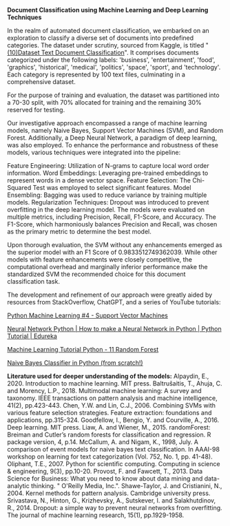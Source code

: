 **Document Classification using Machine Learning and Deep Learning Techniques**

In the realm of automated document classification, we embarked on an exploration to classify a diverse set of documents into predefined categories. The dataset under scrutiny, sourced from Kaggle, is titled "[(10)Dataset Text Document Classification](https://www.kaggle.com/datasets/jensenbaxter/10dataset-text-document-classification)". It comprises documents categorized under the following labels: 'business', 'entertainment', 'food', 'graphics', 'historical', 'medical', 'politics', 'space', 'sport', and 'technology'. Each category is represented by 100 text files, culminating in a comprehensive dataset.

For the purpose of training and evaluation, the dataset was partitioned into a 70-30 split, with 70% allocated for training and the remaining 30% reserved for testing.

Our investigative approach encompassed a range of machine learning models, namely Naive Bayes, Support Vector Machines (SVM), and Random Forest. Additionally, a Deep Neural Network, a paradigm of deep learning, was also employed. To enhance the performance and robustness of these models, various techniques were integrated into the pipeline:

Feature Engineering: Utilization of N-grams to capture local word order information.
Word Embeddings: Leveraging pre-trained embeddings to represent words in a dense vector space.
Feature Selection: The Chi-Squared Test was employed to select significant features.
Model Ensembling: Bagging was used to reduce variance by training multiple models.
Regularization Techniques: Dropout was introduced to prevent overfitting in the deep learning model.
The models were evaluated on multiple metrics, including Precision, Recall, F1-Score, and Accuracy. The F1-Score, which harmoniously balances Precision and Recall, was chosen as the primary metric to determine the best model.

Upon thorough evaluation, the SVM without any enhancements emerged as the superior model with an F1 Score of 0.9833512749362039. While other models with feature enhancements were closely competitive, the computational overhead and marginally inferior performance make the standardized SVM the recommended choice for this document classification task.

The development and refinement of our approach were greatly aided by resources from StackOverflow, ChatGPT, and a series of YouTube tutorials:

[Python Machine Learning #4 - Support Vector Machines
](https://www.youtube.com/watch?v=99Eyw7Quacc)

[Neural Network Python | How to make a Neural Network in Python | Python Tutorial | Edureka](https://www.youtube.com/watch?v=9UBqkUJVP4g)

[Machine Learning Tutorial Python - 11 Random Forest
](https://www.youtube.com/watch?v=ok2s1vV9XW0)

[Naive Bayes Classifier in Python (from scratch!)
](https://www.youtube.com/watch?v=3I8oX3OUL6I)

**Literature used for deeper understanding of the models:**
Alpaydin, E., 2020. Introduction to machine learning. MIT press.
Baltrušaitis, T., Ahuja, C. and Morency, L.P., 2018. Multimodal machine learning: A survey and taxonomy. IEEE transactions on pattern analysis and machine intelligence, 41(2), pp.423-443.
Chen, Y.W. and Lin, C.J., 2006. Combining SVMs with various feature selection strategies. Feature extraction: foundations and applications, pp.315-324.
Goodfellow, I., Bengio, Y. and Courville, A., 2016. Deep learning. MIT press.
Liaw, A. and Wiener, M., 2015. randomForest: Breiman and Cutler’s random forests for classification and regression. R package version, 4, p.14.
McCallum, A. and Nigam, K., 1998, July. A comparison of event models for naive bayes text classification. In AAAI-98 workshop on learning for text categorization (Vol. 752, No. 1, pp. 41-48).
Oliphant, T.E., 2007. Python for scientific computing. Computing in science & engineering, 9(3), pp.10-20.
Provost, F. and Fawcett, T., 2013. Data Science for Business: What you need to know about data mining and data-analytic thinking. " O'Reilly Media, Inc.".
Shawe-Taylor, J. and Cristianini, N., 2004. Kernel methods for pattern analysis. Cambridge university press.
Srivastava, N., Hinton, G., Krizhevsky, A., Sutskever, I. and Salakhutdinov, R., 2014. Dropout: a simple way to prevent neural networks from overfitting.
The journal of machine learning research, 15(1), pp.1929-1958.


